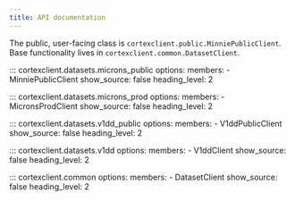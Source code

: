 ```yaml
---
title: API documentation
---
```


The public, user-facing class is `cortexclient.public.MinniePublicClient`. Base functionality lives in `cortexclient.common.DatasetClient`.

::: cortexclient.datasets.microns_public
        options:
                members:
                    - MinniePublicClient
                show_source: false
                heading_level: 2

::: cortexclient.datasets.microns_prod
        options:
                members:
                    - MicronsProdClient
                show_source: false
                heading_level: 2

::: cortexclient.datasets.v1dd_public
        options:
                members:
                    - V1ddPublicClient
                show_source: false
                heading_level: 2

::: cortexclient.datasets.v1dd
        options:
                members:
                    - V1ddClient
                show_source: false
                heading_level: 2

::: cortexclient.common
        options:
                members:
                    - DatasetClient
                show_source: false
                heading_level: 2

